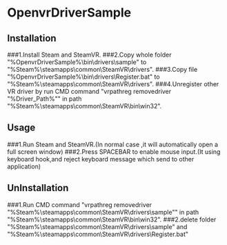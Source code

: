 # OpenvrDriverSample
## Installation
###1.Install Steam and SteamVR.
###2.Copy whole folder "%OpenvrDriverSample%\bin\drivers\sample" to "%Steam%\steamapps\common\SteamVR\drivers".
###3.Copy file "%OpenvrDriverSample%\bin\drivers\Register.bat" to "%Steam%\steamapps\common\SteamVR\drivers".
###4.Unregister other VR driver by run CMD command "vrpathreg removedriver "%Driver_Path%"" in path "%Steam%\steamapps\common\SteamVR\bin\win32".

## Usage
###1.Run Steam and SteamVR.(In normal case ,it will automatically open a full screen window)
###2.Press SPACEBAR to enable mouse input.(It using keyboard hook,and reject keyboard message which send to other application)

## UnInstallation
###1.Run CMD command "vrpathreg removedriver "%Steam%\steamapps\common\SteamVR\drivers\sample"" in path "%Steam%\steamapps\common\SteamVR\bin\win32".
###2.delete folder "%Steam%\steamapps\common\SteamVR\drivers\sample" and "%Steam%\steamapps\common\SteamVR\drivers\Register.bat"